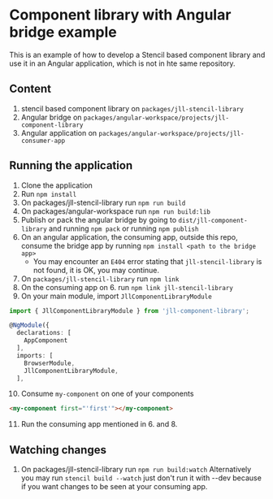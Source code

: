 # Component library with Angular bridge example

This is an example of how to develop a Stencil based component library and use it in an Angular application, which is not in hte same repository.

## Content
1. stencil based component library on ``packages/jll-stencil-library``
2. Angular bridge on ``packages/angular-workspace/projects/jll-component-library``
3. Angular application on ``packages/angular-workspace/projects/jll-consumer-app``

## Running the application
1. Clone the application
2. Run ``npm install``
3. On packages/jll-stencil-library run `npm run build`
4. On packages/angular-workspace run ``npm run build:lib``
5. Publish or pack the angular bridge by going to ``dist/jll-component-library`` and running `npm pack` or running `npm publish`
6. On an angular application, the consuming app, outside this repo, consume the bridge app by running `npm install <path to the bridge app>`
    * You may encounter an ``E404`` error stating that ``jll-stencil-library`` is not found, it is OK, you may continue. 
7. On ``packages/jll-stencil-library`` run `npm link`
8. On the consuming app on 6. run `npm link jll-stencil-library`
9. On your main module, import ``JllComponentLibraryModule`` 

```typescript
import { JllComponentLibraryModule } from 'jll-component-library';

@NgModule({
  declarations: [
    AppComponent
  ],
  imports: [
    BrowserModule,
    JllComponentLibraryModule,
  ],
```

10. Consume ``my-component`` on one of your components
```html
<my-component first="'first'"></my-component>
```

11. Run the consuming app mentioned in 6. and 8. 

## Watching changes
1. On packages/jll-stencil-library run ``npm run build:watch`` 
   Alternatively you may run ``stencil build --watch`` just don't run it with --dev because if you want changes to be seen at your consuming app.

